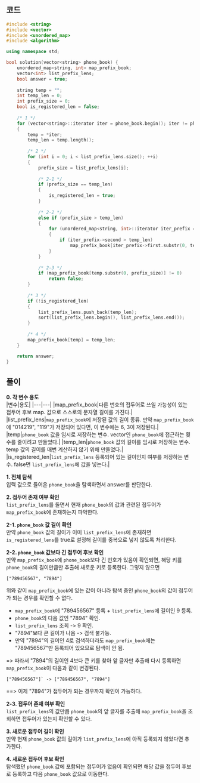 ## 코드
``` c++
#include <string>
#include <vector>
#include <unordered_map>
#include <algorithm>

using namespace std;

bool solution(vector<string> phone_book) {
    unordered_map<string, int> map_prefix_book;
    vector<int> list_prefix_lens;
    bool answer = true;
    
    string temp = "";
    int temp_len = 0;
    int prefix_size = 0;
    bool is_registered_len = false;
    
    /* 1 */
    for (vector<string>::iterator iter = phone_book.begin(); iter != phone_book.end(); ++iter)
    {
        temp = *iter;
        temp_len = temp.length();
        
        /* 2 */
        for (int i = 0; i < list_prefix_lens.size(); ++i) 
        {
            prefix_size = list_prefix_lens[i];
            
            /* 2-1 */
            if (prefix_size == temp_len)
            {
                is_registered_len = true;
            }
            
            /* 2-2 */
            else if (prefix_size > temp_len)
            {
                for (unordered_map<string, int>::iterator iter_prefix = map_prefix_book.begin(); iter_prefix != map_prefix_book.end(); ++iter_prefix)
                {
                    if (iter_prefix->second > temp_len)
                        map_prefix_book[iter_prefix->first.substr(0, temp_len)] = temp_len;
                }
            }
            
            /* 2-3 */
            if (map_prefix_book[temp.substr(0, prefix_size)] != 0)
                return false;
        }
        
        /* 3 */
        if (!is_registered_len)
        {
            list_prefix_lens.push_back(temp_len);
            sort(list_prefix_lens.begin(), list_prefix_lens.end());
        }
        
        /* 4 */
        map_prefix_book[temp] = temp_len;
    }

    return answer;
}
```

## 풀이
**0. 각 변수 용도**  
|변수|용도|
|---|---|
|map_prefix_book|다른 번호의 접두어로 쓰일 가능성이 있는 접두어 후보 map. 값으로 스스로의 문자열 길이를 가진다.|
|list_prefix_lens|`map_prefix_book`에 저장된 값의 길이 종류. 만약 `map_prefix_book`에 "014219", "119"가 저장되어 있다면, 이 변수에는 6, 3이 저장된다.|
|temp|`phone_book` 값을 임시로 저장하는 변수. vector인 `phone_book`에 접근하는 횟수를 줄이려고 만들었다.|
|temp_len|`phone_book` 값의 길이를 임시로 저장하는 변수. temp 값의 길이를 매번 계산하지 않기 위해 만들었다.|
|is_registered_len|`list_prefix_lens` 등록되어 있는 길이인지 여부를 저장하는 변수. false면 `list_prefix_lens`에 값을 넣는다.|

**1. 전체 탐색**  
입력 값으로 들어온 `phone_book`을 탐색하면서 answer를 판단한다.

**2. 접두어 존재 여부 확인**  
`list_prefix_lens`를 돌면서 현재 `phone_book`의 값과 관련된 접두어가 `map_prefix_book`에 존재하는지 파악한다.

**2-1. `phone_book` 값 길이 확인**  
만약 `phone_book` 값의 길이가 이미 `list_prefix_lens`에 존재하면 `is_registered_lens`를 true로 설정해 길이를 중복으로 넣지 않도록 처리한다.

**2-2. `phone_book` 값보다 긴 접두어 후보 확인**  
만약 `map_prefix_book`에 `phone_book`보다 긴 번호가 있음이 확인되면, 해당 키를 `phone_book`의 길이만큼만 추출해 새로운 키로 등록한다.
그렇지 않으면
```
["789456567", "7894"]
```
위와 같이 `map_prefix_book`에 있는 값이 아니라 탐색 중인 `phone_book`의 값이 접두어가 되는 경우를 확인할 수 없다.
* `map_prefix_book`에 "789456567" 등록 + `list_prefix_lens`에 길이인 9 등록.
* `phone_book`의 다음 값인 "7894" 확인.
* `list_prefix_lens` 조회 -> 9 확인.
* "7894"보다 큰 길이가 나옴 -> 검색 불가능.
* 만약 "7894"의 길이인 4로 검색하더라도 `map_prefix_book`에는 "789456567"만 등록되어 있으므로 탐색이 안 됨.  

=> 따라서 "7894"의 길이인 4보다 큰 키를 찾아 앞 글자만 추출해 다시 등록하면 `map_prefix_book`이 다음과 같이 변경된다.
```
["789456567"]` -> ["789456567", "7894"]
```
==> 이제 "7894"가 접두어가 되는 경우까지 확인이 가능하다.

**2-3. 접두어 존재 여부 확인**  
`list_prefix_lens`의 값만큼 `phone_book`의 앞 글자를 추출해 `map_prefix_book`을 조회하면 접두어가 있는지 확인할 수 있다.

**3. 새로운 접두어 길이 확인**  
만약 현재 `phone_book` 값의 길이가 `list_prefix_lens`에 아직 등록되지 않았다면 추가한다.

**4. 새로운 접두어 후보 확인**  
탐색했던 `phone_book` 값에 포함되는 접두어가 없음이 확인되면 해당 값을 접두어 후보로 등록하고 다음 `phone_book` 값으로 이동한다.
